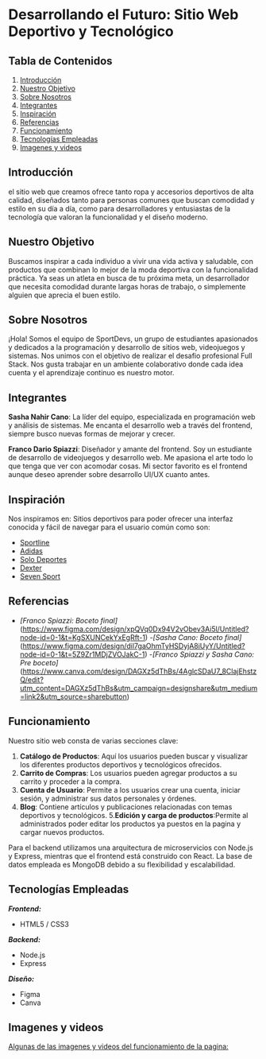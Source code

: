 # Desarrollando el Futuro: Sitio Web Deportivo y Tecnológico

## Tabla de Contenidos

1. [Introducción](#introducción)
2. [Nuestro Objetivo](#nuestro-objetivo)
3. [Sobre Nosotros](#sobre-nosotros)
4. [Integrantes](#integrantes)
5. [Inspiración](#inspiración)
6. [Referencias](#referencias)
7. [Funcionamiento](#funcionamiento)
8. [Tecnologías Empleadas](#tecnologías-empleadas)
9. [Imagenes y videos](#imagenes-y-videos)


## Introducción

el sitio web que creamos ofrece tanto ropa y accesorios deportivos de alta calidad, diseñados tanto para personas comunes que buscan comodidad y estilo en su día a día, como para desarrolladores y entusiastas de la tecnología que valoran la funcionalidad y el diseño moderno.

## Nuestro Objetivo

Buscamos inspirar a cada individuo a vivir una vida activa y saludable, con productos que combinan lo mejor de la moda deportiva con la funcionalidad práctica. Ya seas un atleta en busca de tu próxima meta, un desarrollador que necesita comodidad durante largas horas de trabajo, o simplemente alguien que aprecia el buen estilo.

## Sobre Nosotros

¡Hola! Somos el equipo de SportDevs, un grupo de estudiantes apasionados y dedicados a la programación y desarrollo de sitios web, videojuegos y sistemas. Nos unimos con el objetivo de realizar el desafio profesional Full Stack. Nos gusta trabajar en un ambiente colaborativo donde cada idea cuenta y el aprendizaje continuo es nuestro motor.

## Integrantes

**Sasha Nahir Cano**: La líder del equipo, especializada en programación web y análisis de sistemas. Me encanta el desarrollo web a través del frontend, siempre busco nuevas formas de mejorar y crecer.

**Franco Dario Spiazzi**: Diseñador y amante del frontend. Soy un estudiante de desarrollo de videojuegos y desarrollo web. Me apasiona el arte todo lo que tenga que ver con acomodar cosas. Mi sector favorito es el frontend aunque deseo aprender sobre desarrollo UI/UX cuanto antes.

## Inspiración

Nos inspiramos en: Sitios deportivos para poder ofrecer una interfaz conocida y fácil de navegar para el usuario común como son:

- [Sportline](https://www.sportline.com.ar/)
- [Adidas](https://www.adidas.com.ar/)
- [Solo Deportes](https://www.solodeportes.com.ar/)
- [Dexter](https://www.dexter.com.ar/)
- [Seven Sport](https://www.sevensport.com.ar/)

## Referencias

- *[Franco Spiazzi: Boceto final]*(https://www.figma.com/design/xpQVq0Dx94V2vObev3Ai5l/Untitled?node-id=0-1&t=KgSXUNCekYxEgRft-1)
-*[Sasha Cano: Boceto final]* (https://www.figma.com/design/dil7gaOhmTyHSDyjA8iUyY/Untitled?node-id=0-1&t=5Z9Zr1MDjZVOJakC-1)
-*[Franco Spiazzi y Sasha Cano: Pre boceto]* (https://www.canva.com/design/DAGXz5dThBs/4AglcSDaU7_8ClajEhstzQ/edit?utm_content=DAGXz5dThBs&utm_campaign=designshare&utm_medium=link2&utm_source=sharebutton)

## Funcionamiento

Nuestro sitio web consta de varias secciones clave:

1. **Catálogo de Productos**: Aquí los usuarios pueden buscar y visualizar los diferentes productos deportivos y tecnológicos ofrecidos.
2. **Carrito de Compras**: Los usuarios pueden agregar productos a su carrito y proceder a la compra.
3. **Cuenta de Usuario**: Permite a los usuarios crear una cuenta, iniciar sesión, y administrar sus datos personales y órdenes.
4. **Blog**: Contiene artículos y publicaciones relacionadas con temas deportivos y tecnológicos.
5.**Edición y carga de productos**:Permite al administrados poder editar los productos ya puestos en la pagina y cargar nuevos productos.

Para el backend utilizamos una arquitectura de microservicios con Node.js y Express, mientras que el frontend está construido con React. La base de datos empleada es MongoDB debido a su flexibilidad y escalabilidad.

## Tecnologías Empleadas

***Frontend:***

- HTML5 / CSS3

***Backend:***

- Node.js
- Express


***Diseño:***
- Figma
- Canva

## Imagenes y videos

 [Algunas de las imagenes y videos del funcionamiento de la pagina:](https://drive.google.com/drive/folders/17ieGlNAXEjkm0Hl-7IeQYJHx0y-u6zVz?usp=sharing) 
